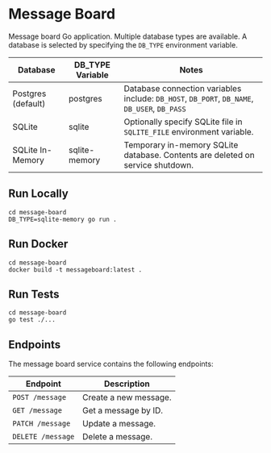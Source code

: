 # Message Board

Message board Go application. Multiple database types are available.
A database is selected by specifying the `DB_TYPE` environment variable.

| Database           | DB_TYPE Variable | Notes                                                                                        |
| ------------------ | ---------------- | -------------------------------------------------------------------------------------------- |
| Postgres (default) | postgres         | Database connection variables include: `DB_HOST`, `DB_PORT`, `DB_NAME`, `DB_USER`, `DB_PASS` |
| SQLite             | sqlite           | Optionally specify SQLite file in `SQLITE_FILE` environment variable.                        |
| SQLite In-Memory   | sqlite-memory    | Temporary in-memory SQLite database. Contents are deleted on service shutdown.               |

## Run Locally

```
cd message-board
DB_TYPE=sqlite-memory go run .
```

## Run Docker

```
cd message-board
docker build -t messageboard:latest .
```

## Run Tests

```
cd message-board
go test ./...
```

## Endpoints

The message board service contains the following endpoints:

| Endpoint          | Description           |
| ----------------- | --------------------- |
| `POST /message`   | Create a new message. |
| `GET /message`    | Get a message by ID.  |
| `PATCH /message`  | Update a message.     |
| `DELETE /message` | Delete a message.     |
